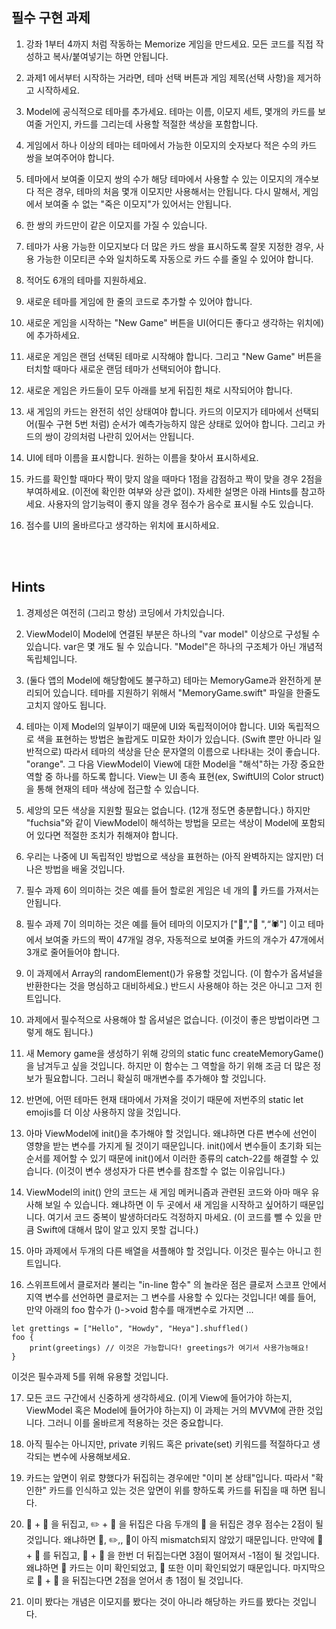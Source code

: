 ## 필수 구현 과제

1. 강좌 1부터 4까지 처럼 작동하는 Memorize 게임을 만드세요. 모든 코드를 직접 작성하고 복사/붙여넣기는 하면 안됩니다.

2. 과제1 에서부터 시작하는 거라면, 테마 선택 버튼과 게임 제목(선택 사항)을 제거하고 시작하세요.

3. Model에 공식적으로 테마를 추가세요. 테마는 이름, 이모지 세트, 몇개의 카드를 보여줄 거인지, 카드를 그리는데 사용할 적절한 색상을 포함합니다.

4. 게임에서 하나 이상의 테마는 테마에서 가능한 이모지의 숫자보다 적은 수의 카드 쌍을 보여주어야 합니다.

5. 테마에서 보여줄 이모지 쌍의 수가 해당 테마에서 사용할 수 있는 이모지의 개수보다 적은 경우, 테마의 처음 몇개 이모지만 사용해서는 안됩니다. 다시 말해서, 게임에서 보여줄 수 없는 "죽은 이모지"가 있어서는 안됩니다.

6. 한 쌍의 카드만이 같은 이모지를 가질 수 있습니다.

7. 테마가 사용 가능한 이모지보다 더 많은 카드 쌍을 표시하도록 잘못 지정한 경우, 사용 가능한 이모티콘 수와 일치하도록 자동으로 카드 수를 줄일 수 있어야 합니다.

8. 적어도 6개의 테마를 지원하세요.

9. 새로운 테마를 게임에 한 줄의 코드로 추가할 수 있어야 합니다.

10. 새로운 게임을 시작하는 "New Game" 버튼을 UI(어디든 좋다고 생각하는 위치에)에 추가하세요.

11. 새로운 게임은 랜덤 선택된 테마로 시작해야 합니다. 그리고 "New Game" 버튼을 터치할 때마다 새로운 랜덤 테마가 선택되어야 합니다.

12. 새로운 게임은 카드들이 모두 아래를 보게 뒤집힌 채로 시작되어야 합니다.

13. 새 게임의 카드는 완전히 섞인 상태여야 합니다. 카드의 이모지가 테마에서 선택되어(필수 구현 5번 처럼) 순서가 예측가능하지 않은 상태로 있어야 합니다. 그리고 카드의 쌍이 강의처럼 나란히 있어서는 안됩니다.

14. UI에 테마 이름을 표시합니다. 원하는 이름을 찾아서 표시하세요.

15. 카드를 확인할 때마다  짝이 맞지 않을 때마다  1점을 감점하고 짝이 맞을 경우 2점을 부여하세요. (이전에 확인한 여부와 상관 없이). 자세한 설명은 아래 Hints를 참고하세요. 사용자의 암기능력이 좋지 않을 경우 점수가 음수로 표시될 수도 있습니다.

16. 점수를 UI의 올바르다고 생각하는 위치에 표시하세요.

<br/><br/>

## Hints

1. 경제성은 여전히 (그리고 항상) 코딩에서 가치있습니다.

2. ViewModel이  Model에 연결된 부분은 하나의 "var model" 이상으로 구성될 수 있습니다. var은 몇 개도 될 수  있습니다. "Model"은 하나의 구조체가 아닌 개념적 독립체입니다.

3. (둘다 앱의 Model에 해당함에도 불구하고) 테마는 MemoryGame과 완전하게 분리되어 있습니다. 테마를 지원하기 위해서 "MemoryGame.swift" 파일을 한줄도 고치지 않아도 됩니다.

4. 테마는 이제 Model의 일부이기 때문에 UI와 독립적이어야 합니다. UI와 독립적으로 색을 표현하는 방법은 놀랍게도 미묘한 차이가 있습니다. (Swift 뿐만 아니라 일반적으로) 따라서 테마의 색상을 단순 문자열의 이름으로 나타내는 것이 좋습니다. "orange". 그 다음 ViewModel이 View에 대한 Model을 "해석"하는 가장 중요한 역할 중 하나를 하도록 합니다. View는 UI 종속 표현(ex, SwiftUI의 Color struct)을 통해  현재의 테마 색상에 접근할 수 있습니다.

5. 세앙의 모든 색상을 지원할 필요는 없습니다. (12개 정도면 충분합니다.) 하지만 "fuchsia"와 같이 ViewModel이 해석하는 방법을 모르는 색상이 Model에 포함되어 있다면 적절한 조치가 취해져야 합니다.
6. 우리는 나중에 UI 독립적인 방법으로 색상을 표현하는 (아직 완벽하지는 않지만) 더 나은 방법을 배울 것입니다.
7. 필수 과제 6이 의미하는 것은 예를 들어 할로윈 게임은 네 개의 🎃 카드를 가져서는 안됩니다.
8. 필수 과제 7이 의미하는 것은 예를 들어 테마의 이모지가  ["👻","🎃 ",“🕷"] 이고 테마에서 보여줄 카드의 짝이 47개일 경우, 자동적으로 보여줄 카드의 개수가 47개에서 3개로 줄어들어야 합니다.

9. 이 과제에서 Array의 randomElement()가 유용할 것입니다. (이 함수가 옵셔널을 반환한다는 것을 명심하고 대비하세요.) 반드시 사용해야 하는 것은 아니고 그저 힌트입니다.

10. 과제에서 필수적으로 사용해야 할 옵셔널은 없습니다. (이것이 좋은 방법이라면 그렇게 해도 됩니다.)

11. 새 Memory game을 생성하기 위해 강의의 static func createMemoryGame() 을 남겨두고 싶을 것입니다. 하지만 이 함수는 그 역할을 하기 위해 조금 더 많은 정보가 필요합니다. 그러니 확실히 매개변수를 추가해야 할 것입니다.

12. 반면에, 어떤 테마든 현재 태마에서 가져올 것이기 때문에 저번주의 static let emojis를 더 이상 사용하지 않을 것입니다.

13. 아마 ViewModel에 init()을 추가해야 할 것입니다. 왜냐하면 다른 변수에 선언이 영향을 받는 변수를 가지게 될 것이기 때문입니다.  init()에서 변수들이 초기화 되는 순서를 제어할 수 있기 때문에 init()에서 이러한 종류의 catch-22를 해결할 수 있습니다. (이것이 변수 생성자가 다른 변수를 참조할 수 없는 이유입니다.)

14. ViewModel의 init() 안의 코드는 새 게임 메커니즘과 관련된 코드와 아마 매우 유사해 보일 수 있습니다. 왜냐하면 이 두 곳에서 새 게임을 시작하고 싶어하기 때문입니다. 여기서 코드 중복이 발생하더라도 걱정하지 마세요. (이 코드를 뺄 수 있을 만큼 Swift에 대해서 많이 알고 있지 못할 겁니다.)

15. 아마 과제에서 두개의 다른 배열을 셔플해야 할 것입니다. 이것은 필수는 아니고 힌트입니다.

16. 스위프트에서 클로저라 불리는 "in-line 함수" 의 놀라운 점은 클로저 스코프 안에서 지역 변수를 선언하면 클로저는 그 변수를 사용할 수 있다는 것입니다! 예를 들어, 만약 아래의 foo 함수가  ()->void 함수를 매개변수로 가지면 ...
```
let grettings = ["Hello", "Howdy", "Heya"].shuffled()
foo {
	print(greetings) // 이것은 가능합니다! greetings가 여기서 사용가능해요!
}
```
이것은 필수과제 5를 위해 유용할 것입니다.

17. 모든 코드 구간에서 신중하게 생각하세요. (이게 View에 들어가야 하는지, ViewModel 혹은 Model에 들어가야 하는지) 이 과제는 거의 MVVM에 관한 것입니다. 그러니 이를 올바르게 적용하는 것은 중요합니다.

18. 아직 필수는 아니지만, private 키워드 혹은 private(set) 키워드를 적절하다고 생각되는 변수에 사용해보세요.

19. 카드는 앞면이 위로 향했다가 뒤집히는 경우에만 "이미 본 상태"입니다. 따라서 "확인한" 카드를 인식하고 있는 것은 앞면이 위를 향하도록 카드를 뒤집을 때 하면 됩니다.

20. 🐧 + 👻 을 뒤집고, ✏️ + 🏀 을 뒤집은 다음 두개의 👻 을 뒤집은 경우 점수는 2점이 될 것입니다. 왜냐하면 🐧, ✏️,, 🏀이  아직 mismatch되지 않았기 때문입니다. 만약에 🐧 + 🐼 를 뒤집고, 🏀 + 🐧 을 한번 더 뒤집는다면 3점이 떨어져서 -1점이 될 것입니다. 왜냐하면 🐧 카드는 이미 확인되었고, 🏀 또한 이미 확인되었기 때문입니다. 마지막으로 🐧 + 🐧 을 뒤집는다면 2점을 얻어서 총 1점이 될 것입니다.

21. 이미 봤다는 개념은 이모지를 봤다는 것이 아니라 해당하는 카드를 봤다는 것입니다.
